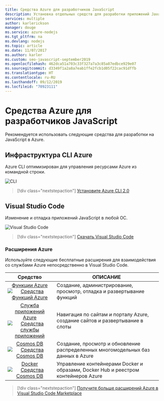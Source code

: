 ```yaml
---
title: Средства Azure для разработчиков JavaScript
description: Установка отдельных средств для разработки приложений JavaScript в Azure
services: multiple
author: karlerickson
manager: douge
ms.service: azure-nodejs
ms.tgt_pltfrm: na
ms.devlang: nodejs
ms.topic: article
ms.date: 11/07/2017
ms.author: karler
ms.custom: seo-javascript-september2019
ms.openlocfilehash: 462dca51a703c33f327a7a3c85a87edbce929e07
ms.sourcegitcommit: d3349f1a2a8a7eab1ffe2fcb1d05f22cac91dffb
ms.translationtype: HT
ms.contentlocale: ru-RU
ms.lasthandoff: 09/12/2019
ms.locfileid: "70923111"
---
```

# <a name="azure-tools-for-javascript-developers"></a>Средства Azure для разработчиков JavaScript
Рекомендуется использовать следующие средства для разработки на JavaScript в Azure.

## <a name="azure-cli"></a>Инфраструктура CLI Azure
Azure CLI оптимизирован для управления ресурсами Azure из командной строки.

![CLI](media/node-azure-tools/cli.png)
 
> [!div class="nextstepaction"]
> [Установите Azure CLI 2.0](/cli/azure/install-az-cli2)

## <a name="visual-studio-code"></a>Visual Studio Code
Изменение и отладка приложений JavaScript в любой ОС.

![Visual Studio Code](media/node-azure-tools/vs-code.png)

> [!div class="nextstepaction"]
> [Скачать Visual Studio Code](https://code.visualstudio.com)

### <a name="azure-extensions"></a>Расширения Azure
Используйте следующие бесплатные расширения для взаимодействия со службами Azure непосредственно в Visual Studio Code.

| Средство | ОПИСАНИЕ  |
|:---------:|---------|
| [Функции Azure](https://marketplace.visualstudio.com/items?itemName=ms-azuretools.vscode-azurefunctions) <br> [![Средства Функций Azure](media/node-azure-tools/icon-azure-functions.png)](https://marketplace.visualstudio.com/items?itemName=ms-azuretools.vscode-azurefunctions) | Создание, администрирование, просмотр, отладка и развертывание функций|
| [Служба приложений Azure](https://marketplace.visualstudio.com/items?itemName=ms-azuretools.vscode-azureappservice) <br> [![Средства службы приложений](media/node-azure-tools/icon-azure-app-service.png)](https://marketplace.visualstudio.com/items?itemName=ms-azuretools.vscode-azureappservice) | Навигация по сайтам и порталу Azure, создание сайтов и развертывание в слоты |
| [Cosmos DB ](https://marketplace.visualstudio.com/items?itemName=ms-azuretools.vscode-cosmosdb)  <br> [![Средства Cosmos DB](media/node-azure-tools/icon-cosmos-db.png)](https://marketplace.visualstudio.com/items?itemName=ms-azuretools.vscode-cosmosdb)| Создание, просмотр и обновление распределенных многомодельных баз данных в Azure |
| [Docker](https://marketplace.visualstudio.com/items?itemName=formulahendry.docker-explorer)   <br> [![Средства Cosmos DB](media/node-azure-tools/icon-docker.png)](https://marketplace.visualstudio.com/items?itemName=formulahendry.docker-explorer)| Управление контейнерами Docker и образами, Docker Hub и реестром контейнеров Azure |

> [!div class="nextstepaction"]
> [Получите больше расширений Azure в Visual Studio Code Marketplace](https://marketplace.visualstudio.com/search?term=azure&target=VSCode&category=All%20categories&sortBy=Relevance)
